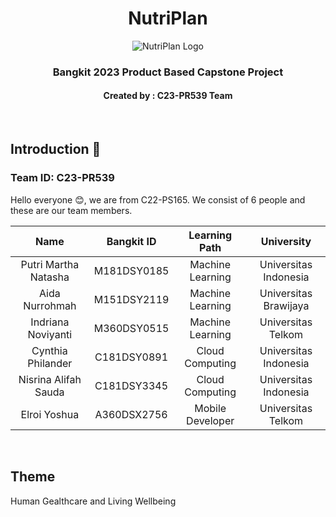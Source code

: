<h1 align="center">NutriPlan</h1>
<p align="center">
  <img src="https://raw.githubusercontent.com/C23-PR539-NutriPlan/profile/main/Logo.jpg" alt="NutriPlan Logo">
</p>
<h3 align="center">Bangkit 2023 Product Based Capstone Project</h3>
<h4 align="center">Created by : C23-PR539 Team</h4>
<br>

## Introduction 👋
### Team ID: C23-PR539
Hello everyone 😊, we are from C22-PS165. We consist of 6 people and these are our team members.

| Name | Bangkit ID | Learning Path | University |
| :---: | :---: | :---: | :---: |
| Putri Martha Natasha  | M181DSY0185  | Machine Learning | Universitas Indonesia |
| Aida Nurrohmah | M151DSY2119  | Machine Learning | Universitas Brawijaya |
| Indriana Noviyanti  | M360DSY0515 | Machine Learning | Universitas Telkom |
| Cynthia Philander | C181DSY0891  | Cloud Computing | Universitas Indonesia |
| Nisrina Alifah Sauda | C181DSY3345  | Cloud Computing | Universitas Indonesia |
| Elroi Yoshua | A360DSX2756 | Mobile Developer | Universitas Telkom |

<br>

## Theme 
Human Gealthcare and Living Wellbeing
